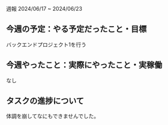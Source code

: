 週報 2024/06/17 ~ 2024/06/23
## 今週の予定：やる予定だったこと・目標

バックエンドプロジェクト1を行う

## 今週やったこと：実際にやったこと・実稼働
なし

## タスクの進捗について

体調を崩してなにもできませんでした。